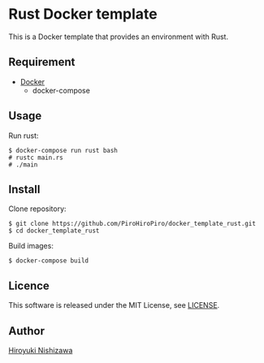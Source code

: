 # Rust Docker template

This is a Docker template that provides an environment with Rust.

## Requirement

- [Docker](https://www.docker.com/)
  - docker-compose

## Usage

Run rust:

```console
$ docker-compose run rust bash
# rustc main.rs
# ./main
```

## Install

Clone repository:

```console
$ git clone https://github.com/PiroHiroPiro/docker_template_rust.git
$ cd docker_template_rust
```

Build images:

```console
$ docker-compose build
```

## Licence

This software is released under the MIT License, see [LICENSE](https://github.com/PiroHiroPiro/docker_template_rust/blob/master/LICENSE).

## Author

[Hiroyuki Nishizawa](https://github.com/PiroHiroPiro)
